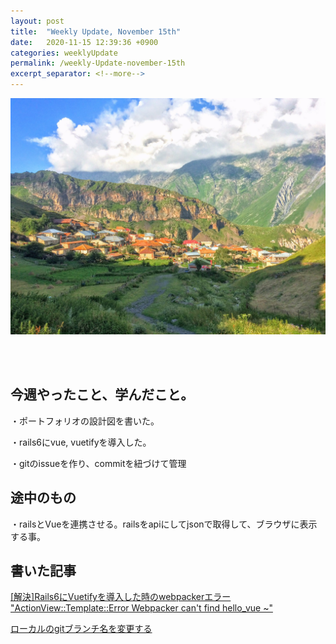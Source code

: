 ```yaml
---
layout: post
title:  "Weekly Update, November 15th"
date:   2020-11-15 12:39:36 +0900
categories: weeklyUpdate
permalink: /weekly-Update-november-15th
excerpt_separator: <!--more-->
---
```

![image here](/assets/img/thumbnail/one.jpeg)

<!--more-->
<br><br>


## 今週やったこと、学んだこと。

・ポートフォリオの設計図を書いた。<br>

・rails6にvue, vuetifyを導入した。<br>

・gitのissueを作り、commitを紐づけて管理<br>


## 途中のもの

・railsとVueを連携させる。railsをapiにしてjsonで取得して、ブラウザに表示する事。




## 書いた記事
[[解決]Rails6にVuetifyを導入した時のwebpackerエラー "ActionView::Template::Error Webpacker can't find hello_vue ~"](https://qiita.com/kazumawada/items/057dade3845da4381b8c)<br>

[ローカルのgitブランチ名を変更する](https://qiita.com/kazumawada/items/c0086af55f5d9a4e3783)


